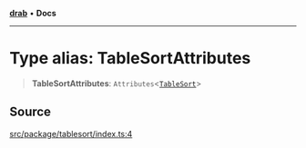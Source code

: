 [**drab**](/docs/README.md) • **Docs**

---

# Type alias: TableSortAttributes

> **TableSortAttributes**: `Attributes`\<[`TableSort`](/docs/classes/TableSort.md)\>

## Source

[src/package/tablesort/index.ts:4](https://github.com/rossrobino/components/blob/44e4b4fb3af0ca5b9d4f714ce2189c0e59989749/src/package/tablesort/index.ts#L4)
